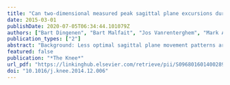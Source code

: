 ```yaml
---
title: "Can two-dimensional measured peak sagittal plane excursions during drop vertical jumps help identify three-dimensional measured joint moments?"
date: 2015-03-01
publishDate: 2020-07-05T06:34:44.101079Z
authors: ["Bart Dingenen", "Bart Malfait", "Jos Vanrenterghem", "Mark A. Robinson", "Sabine M.P. Verschueren", "Filip F. Staes"]
publication_types: ["2"]
abstract: "Background: Less optimal sagittal plane movement patterns are believed to increase knee injury risk in female athletes. To facilitate clinical screening with a user-friendly method, the purpose of the present study was to examine the temporal relationships between two-dimensional measured sagittal plane kinematics and threedimensional joint moments during the double-leg drop vertical jump (DVJ) and single-leg DVJ (SLDVJ). Methods: Fifty injury-free female athletes were tested. Maximal excursions of hip ﬂexion, knee ﬂexion and ankle dorsiﬂexion were measured through two-dimensional video analysis. Three-dimensional motion and ground reaction forces were recorded to calculate external hip ﬂexion, knee ﬂexion and knee abduction moments during the entire stance phase of DVJ and SLDVJ. One-dimensional statistical parametric mapping was used to examine relationships between peak two-dimensional kinematic variables and three-dimensional moment proﬁles. Results: Hip ﬂexion was signiﬁcantly related to the hip and knee ﬂexion moment for both tests and knee abduction moment for DVJ during the time frames corresponding with highest three-dimensional moments, while knee ﬂexion was signiﬁcantly related to the hip ﬂexion moment during these time frames. No signiﬁcant relationships were found for ankle dorsiﬂexion with any of the joint moments. Conclusions: Two-dimensional measured sagittal plane hip ﬂexion angles at the deepest landing position were associated with peak joint moments of the hip and knee during DVJ and SLDVJ, while the amount of knee ﬂexion was only associated with the hip ﬂexion moment. Assessment of knee injury risk with two-dimensional video analysis could beneﬁt from measuring maximal hip ﬂexion, more so than knee ﬂexion."
featured: false
publication: "*The Knee*"
url_pdf: "https://linkinghub.elsevier.com/retrieve/pii/S0968016014002890"
doi: "10.1016/j.knee.2014.12.006"
---
```


